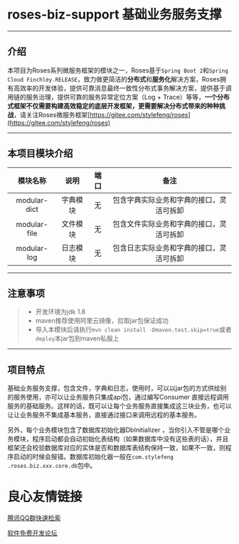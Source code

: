 # roses-biz-support 基础业务服务支撑

---
   
## 介绍
本项目为Roses系列微服务框架的模块之一，Roses基于`Spring Boot 2`和`Spring Cloud Finchley.RELEASE`，致力做更简洁的**分布式**和**服务化**解决方案，Roses拥有高效率的开发体验，提供可靠消息最终一致性分布式事务解决方案，提供基于调用链的服务治理，提供可靠的服务异常定位方案（Log + Trace）等等，**一个分布式框架不仅需要构建高效稳定的底层开发框架，更需要解决分布式带来的种种挑战**，请关注Roses微服务框架[https://gitee.com/stylefeng/roses](https://gitee.com/stylefeng/roses)

---

## 本项目模块介绍

| 模块名称 | 说明 | 端口 | 备注 |
| :---: | :---: | :---: | :---: |
| modular-dict | 字典模块 | 无 | 包含字典实际业务和字典的接口，灵活可拆卸 |
| modular-file | 文件模块 | 无 | 包含文件实际业务和字典的接口，灵活可拆卸 |
| modular-log | 日志模块 | 无 | 包含日志实际业务和字典的接口，灵活可拆卸 |


---

## 注意事项

> * 开发环境为jdk 1.8
> * maven推荐使用阿里云镜像，拉取jar包保证成功
> * 导入本模块后请执行`mvn clean install -Dmaven.test.skip=true`或者`deploy`本jar包到maven私服上

---

## 项目特点

基础业务服务支撑，包含文件，字典和日志，使用时，可以以jar包的方式供给别的服务使用，亦可以让业务服务只集成api包，通过编写Consumer
直接远程调用服务的基础服务。这样的话，既可以让每个业务服务直接集成这三块业务，也可以让让业务服务不集成基本服务，直接通过接口来调用远程的基本服务。

另外，每个业务模块包含了数据库初始化器DbInitializer
，当你引入不管是哪个业务模块，程序启动都会自动初始化表结构（如果数据库中没有这些表的话），并且框架还会校验数据库对应的实体是否和数据库表结构保持一致，如果不一致，则程序启动的时候会报错。数据库初始化器一般在`com.stylefeng
.roses.biz.xxx.core.db`包中。


 # 良心友情链接

[腾讯QQ群快速检索](http://u.720life.cn/s/8cf73f7c)

[软件免费开发论坛](http://u.720life.cn/s/bbb01dc0)